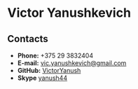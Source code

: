 # Victor Yanushkevich

## Contacts

* **Phone:** +375 29 3832404
* **E-mail:** [vic.yanushkevich@gmail.com](vic.yanushkevich@gmail.com)
* **GitHub:** [VictorYanush](https://github.com/VictorYanush)
* **Skype** [yanush44](https://skype:yanush44)
